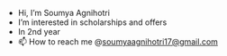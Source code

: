 - Hi, I’m Soumya Agnihotri
- I’m interested in scholarships and offers 
- In 2nd year 
- 📫 How to reach me @soumyaagnihotri17@gmail.com

<!---
soumyaagnihotri04/soumyaagnihotri04 is a ✨ special ✨ repository because its `README.md` (this file) appears on your GitHub profile.
You can click the Preview link to take a look at your changes.
--->
